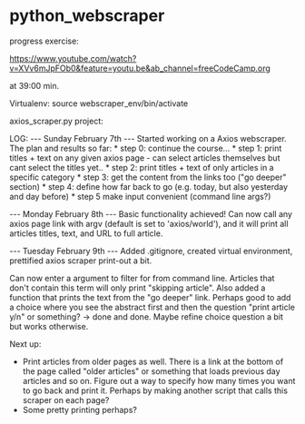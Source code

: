 # python_webscraper

progress exercise:

https://www.youtube.com/watch?v=XVv6mJpFOb0&feature=youtu.be&ab_channel=freeCodeCamp.org

at 39:00 min.

Virtualenv:
source webscraper_env/bin/activate

axios_scraper.py project:


LOG:
--- Sunday February 7th ---
Started working on a Axios webscraper. The plan and results so far:
    * step 0: continue the course...
    * step 1: print titles + text on any given axios page
        - can select articles themselves but cant select the titles yet..
    * step 2: print titles + text of only articles in a specific category
    * step 3: get the content from the links too ("go deeper" section)
    * step 4: define how far back to go (e.g. today, but also yesterday and day before)
    * step 5 make input convenient (command line args?)

--- Monday February 8th ---
Basic functionality achieved! Can now call any axios page link with argv (default is set to 'axios/world'), and it will print all articles titles, text, and URL to full article.

--- Tuesday February 9th ---
Added .gitignore, created virtual environment, prettified axios scraper print-out a bit.

Can now enter a argument to filter for from command line.  Articles that don't contain this term will only print "skipping article". Also added a function that prints the text from the "go deeper" link. Perhaps good to add a choice where you see the abstract first and then the question "print article y/n" or something? -> done and done. Maybe refine choice question a bit but works otherwise.


Next up:
- Print articles from older pages as well. There is a link at the bottom of the page called "older articles" or something that loads previous day articles and so on. Figure out a way to specify how many times you want to go back and print it. Perhaps by making another script that calls this scraper on each page?
- Some pretty printing perhaps?

